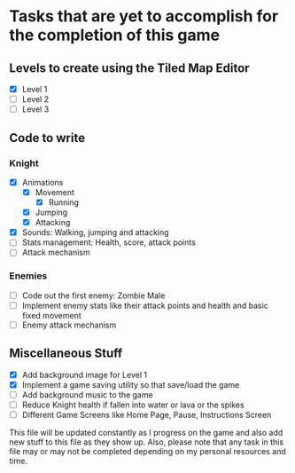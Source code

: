 # Tasks that are yet to accomplish for the completion of this game

## Levels to create using the Tiled Map Editor

- [x] Level 1
- [ ] Level 2
- [ ] Level 3

## Code to write

### Knight

- [x] Animations
  - [x] Movement
    - [x] Running
  - [x] Jumping
  - [x] Attacking
- [x] Sounds: Walking, jumping and attacking
- [ ] Stats management: Health, score, attack points
- [ ] Attack mechanism

### Enemies

- [ ] Code out the first enemy: Zombie Male
- [ ] Implement enemy stats like their attack points and health and basic fixed movement
- [ ] Enemy attack mechanism

## Miscellaneous Stuff

- [x] Add background image for Level 1
- [x] Implement a game saving utility so that save/load the game
- [ ] Add background music to the game
- [ ] Reduce Knight health if fallen into water or lava or the spikes
- [ ] Different Game Screens like Home Page, Pause, Instructions Screen

This file will be updated constantly as I progress on the game and also add new stuff to this file as they show up. Also, please note that any task in this file may or may not be completed depending on my personal resources and time.
